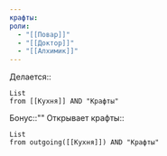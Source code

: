 ```yaml
---
крафты: 
роли:
  - "[[Повар]]"
  - "[[Доктор]]"
  - "[[Алхимик]]"
---
```

Делается::
```dataview
List
from [[Кухня]] AND "Крафты"
```
Бонус::""
Открывает крафты::
```dataview
List
from outgoing([[Кухня]]) AND "Крафты"
```
